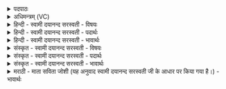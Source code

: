<details><summary>पदपाठः</summary>

वि॒श्वत॑श्चक्षु॒रिति॑ वि॒श्वतः॑ऽचक्षुः। उ॒त। वि॒श्वतो॑मुख॒ इति॑ वि॒श्वतः॑ऽमुखः। वि॒श्वतो॑बाहु॒रिति॑ वि॒श्वतः॑ऽबाहुः। उ॒त। वि॒श्वत॑स्पात्। वि॒श्वतः॑ऽपा॒दिति॑ वि॒श्वतः॑ऽपात्। सम्। बा॒हुभ्या॒मिति॑ बा॒हुऽभ्या॑म्। धम॑ति। सम्। पत॑त्रैः। द्यावा॒भूमी॒ इति॒ द्यावा॒भूमी॑। ज॒नय॑न्। दे॒वः। एकः॑। १९।
</details>

<details><summary>अधिमन्त्रम् (VC)</summary>

- विश्वकर्मा देवता
- भुवनपुत्रो विश्वकर्मा ऋषिः
- भुरिगार्षी त्रिष्टुप्
- धैवतः
</details>

<details><summary>हिन्दी - स्वामी दयानन्द सरस्वती - विषयः</summary>

फिर उसी विषय को अगले मन्त्र में कहा है ॥
</details>

<details><summary>हिन्दी - स्वामी दयानन्द सरस्वती - पदार्थः</summary>

पदार्थान्वयभाषाः -  हे मनुष्यो ! तुम लोग जो (विश्वतश्चक्षुः) सब संसार को देखने (उत) और (विश्वतोमुखः) सब ओर से सब का उपदेश करनेहारा (विश्वतोबाहुः) सब प्रकार से अनन्त बल तथा पराक्रम से युक्त (उत) और (विश्वतस्पात्) सर्वत्र व्याप्तिवाला (एकः) अद्वितीय सहायरहित (देवः) अपने आप प्रकाशस्वरूप (पतत्रैः) क्रियाशील परमाणु आदि से (द्यावाभूमी) सूर्य्य और पृथिवी लोक को (सम्, जनयन्) कार्य्यरूप प्रकट करता हुआ (बाहुभ्याम्) अनन्त बल पराक्रम से सब जगत् को (सम्, धमति) सम्यक् प्राप्त हो रहा है, उसी परमेश्वर को अपना सब ओर से रक्षक उपास्यदेव जानो ॥१९ ॥
</details>

<details><summary>हिन्दी - स्वामी दयानन्द सरस्वती - भावार्थः</summary>

भावार्थभाषाः -  जो सूक्ष्म से सूक्ष्म, बड़े से बड़ा, निराकार, अनन्त सामर्थ्यवाला, सर्वत्र अभिव्याप्त, प्रकाशस्वरूप, अद्वितीय परमात्मा है, वही अति सूक्ष्म कारण से स्थूल कार्यरूप जगत् के रचने और विनाश करने को समर्थ है। जो पुरुष इसको छोड़ अन्य की उपासना करता है, उससे अन्य जगत् में भाग्यहीन कौन पुरुष है? ॥१९ ॥
</details>

<details><summary>संस्कृत - स्वामी दयानन्द सरस्वती - विषयः</summary>

पुनस्तदेवाह ॥
</details>

<details><summary>संस्कृत - स्वामी दयानन्द सरस्वती - पदार्थः</summary>

पदार्थान्वयभाषाः -  हे मनुष्याः ! यूयं यो विश्वतश्चक्षुरुत विश्वतोमुखो विश्वतोबाहुरुत विश्वतस्पादेको देवः पतत्रैर्द्यावाभूमी संजनयन् सन् बाहुभ्यां सर्वं जगत् संधमति, तमेवेष्टमुपास्यमभिरक्षकं परमेश्वरं जानीत ॥१९ ॥
</details>

<details><summary>संस्कृत - स्वामी दयानन्द सरस्वती - भावार्थः</summary>

भावार्थभाषाः -  यस्सूक्ष्मात् सूक्ष्मो महतो महान् निराकारोऽनन्तसामर्थ्यः सर्वत्राभिव्याप्तो देवोऽद्वितीयः परमात्माऽस्ति, स एवातिसूक्ष्मात् कारणात् स्थूलं कार्यं रचयितुं विनाशयितुं वा समर्थो वर्त्तते। य एतस्योपासनं विहायान्यमुपास्ते कस्तस्मादन्यो जगति दुर्भगोऽस्ति ॥१९ ॥
</details>

<details><summary>मराठी - माता सविता जोशी (यह अनुवाद स्वामी दयानन्द सरस्वती जी के आधार पर किया गया है।) - भावार्थः</summary>

भावार्थभाषाः -  जो सूक्ष्माहून सूक्ष्म, मोठ्यात मोठा, निराकार, अनंत सामर्थ्यवान, सर्वत्र व्याप्त, प्रकाशस्वरूप, अद्वितीय असा परमेश्वरच अत्यंत सूक्ष्म कारणाने स्थूल कार्यरूप जग उत्पन्न करतो व त्याचा विनाश करण्यचे सामर्थ्यही त्याच्यामध्ये असते. जो मनुष्य त्याला सोडून इतरांची उपासना करतो त्याच्यापेक्षा दुर्दैवी या जगात कोण असू शकेल?
</details>